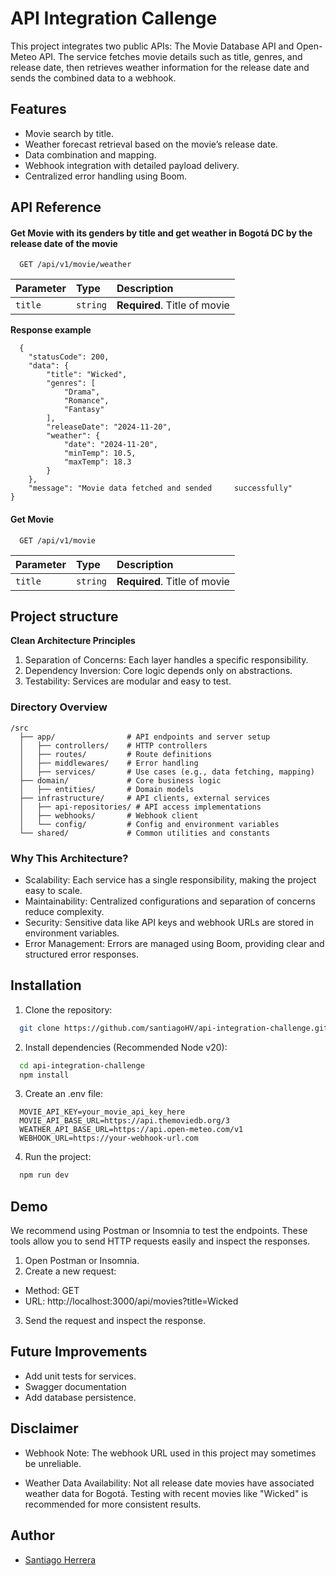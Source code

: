 
# API Integration Callenge

This project integrates two public APIs: The Movie Database API and Open-Meteo API. The service fetches movie details such as title, genres, and release date, then retrieves weather information for the release date and sends the combined data to a webhook.

## Features

- Movie search by title.
- Weather forecast retrieval based on the movie’s release date.
- Data combination and mapping.
- Webhook integration with detailed payload delivery.
- Centralized error handling using Boom.


## API Reference

#### Get Movie with its genders by title and get weather in Bogotá DC by the release date of the movie

```http
  GET /api/v1/movie/weather
```

| Parameter | Type     | Description                |
| :-------- | :------- | :------------------------- |
| `title` | `string` | **Required**. Title of movie |

**Response example**
```
  {
    "statusCode": 200,
    "data": {
        "title": "Wicked",
        "genres": [
            "Drama",
            "Romance",
            "Fantasy"
        ],
        "releaseDate": "2024-11-20",
        "weather": {
            "date": "2024-11-20",
            "minTemp": 10.5,
            "maxTemp": 18.3
        }
    },
    "message": "Movie data fetched and sended     successfully"
}
```

#### Get Movie

```http
  GET /api/v1/movie
```

| Parameter | Type     | Description                |
| :-------- | :------- | :------------------------- |
| `title` | `string` | **Required**. Title of movie |

## Project structure

**Clean Architecture Principles**

1. Separation of Concerns: Each layer handles a specific responsibility.
2. Dependency Inversion: Core logic depends only on abstractions.
3. Testability: Services are modular and easy to test.

### Directory Overview
```
/src
  ├── app/                # API endpoints and server setup
  │   ├── controllers/    # HTTP controllers
  │   ├── routes/         # Route definitions
  │   ├── middlewares/    # Error handling
  │   ├── services/       # Use cases (e.g., data fetching, mapping)
  ├── domain/             # Core business logic
  │   ├── entities/       # Domain models
  ├── infrastructure/     # API clients, external services
  │   ├── api-repositories/ # API access implementations
  │   ├── webhooks/       # Webhook client
  │   └── config/         # Config and environment variables
  └── shared/             # Common utilities and constants
```

### Why This Architecture?

- Scalability: Each service has a single responsibility, making the project easy to scale.
- Maintainability: Centralized configurations and separation of concerns reduce complexity.
- Security: Sensitive data like API keys and webhook URLs are stored in environment variables.
- Error Management: Errors are managed using Boom, providing clear and structured error responses.
## Installation

1. Clone the repository:

```bash
  git clone https://github.com/santiagoHV/api-integration-challenge.git
```
    
2. Install dependencies (Recommended Node v20):

```bash
  cd api-integration-challenge
  npm install
```

3. Create an .env file:

```
  MOVIE_API_KEY=your_movie_api_key_here
  MOVIE_API_BASE_URL=https://api.themoviedb.org/3
  WEATHER_API_BASE_URL=https://api.open-meteo.com/v1
  WEBHOOK_URL=https://your-webhook-url.com
```

4. Run the project:

```bash
  npm run dev
```
## Demo

We recommend using Postman or Insomnia to test the endpoints. These tools allow you to send HTTP requests easily and inspect the responses.

1. Open Postman or Insomnia.
2. Create a new request:
* Method: GET
* URL: http://localhost:3000/api/movies?title=Wicked
3. Send the request and inspect the response.


## Future Improvements

* Add unit tests for services.
* Swagger documentation
* Add database persistence.
## Disclaimer

* Webhook Note: The webhook URL used in this project may sometimes be unreliable.

* Weather Data Availability: Not all release date movies have associated weather data for Bogotá. Testing with recent movies like "Wicked" is recommended for more consistent results.
## Author

- [Santiago Herrera](www.linkedin.com/in/s-herrera-v)